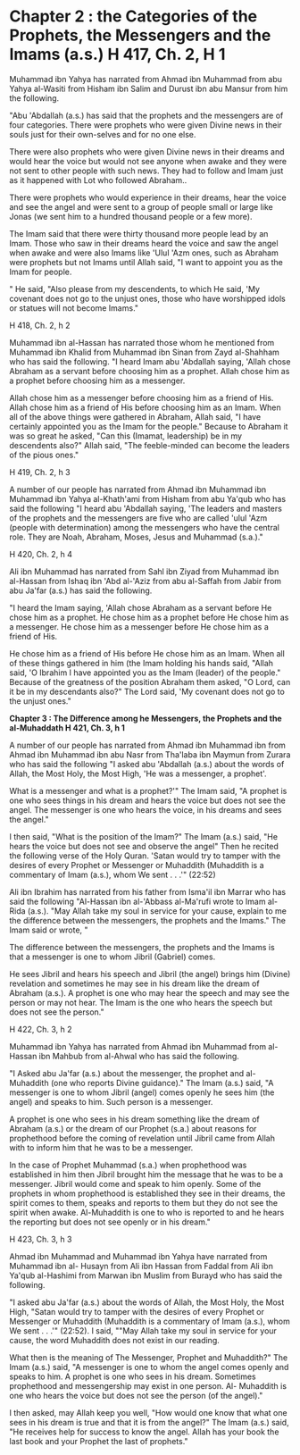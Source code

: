 Chapter 2 : the Categories of the Prophets, the Messengers and the Imams (a.s.) H 417, Ch. 2, H 1
=================================================================================================

Muhammad ibn Yahya has narrated from Ahmad ibn Muhammad from abu Yahya
al-Wasiti from Hisham ibn Salim and Durust ibn abu Mansur from him the
following.

"Abu 'Abdallah (a.s.) has said that the prophets and the messengers are
of four categories. There were prophets who were given Divine news in
their souls just for their own-selves and for no one else.

There were also prophets who were given Divine news in their dreams and
would hear the voice but would not see anyone when awake and they were
not sent to other people with such news. They had to follow and Imam
just as it happened with Lot who followed Abraham..

There were prophets who would experience in their dreams, hear the
voice and see the angel and were sent to a group of people small or
large like Jonas (we sent him to a hundred thousand people or a few
more).

The Imam said that there were thirty thousand more people lead by an
Imam. Those who saw in their dreams heard the voice and saw the angel
when awake and were also Imams like 'Ulul 'Azm ones, such as Abraham
were prophets but not Imams until Allah said, "I want to appoint you as
the Imam for people.

" He said, "Also please from my descendents, to which He said, 'My
covenant does not go to the unjust ones, those who have worshipped idols
or statues will not become Imams."

H 418, Ch. 2, h 2

Muhammad ibn al-Hassan has narrated those whom he mentioned from
Muhammad ibn Khalid from Muhammad ibn Sinan from Zayd al-Shahham who has
said the following. "I heard Imam abu 'Abdallah saying, 'Allah chose
Abraham as a servant before choosing him as a prophet. Allah chose him
as a prophet before choosing him as a messenger.

Allah chose him as a messenger before choosing him as a friend of His.
Allah chose him as a friend of His before choosing him as an Imam. When
all of the above things were gathered in Abraham, Allah said, "I have
certainly appointed you as the Imam for the people." Because to Abraham
it was so great he asked, "Can this (Imamat, leadership) be in my
descendents also?" Allah said, "The feeble-minded can become the leaders
of the pious ones."

H 419, Ch. 2, h 3

A number of our people has narrated from Ahmad ibn Muhammad ibn
Muhammad ibn Yahya al-Khath'ami from Hisham from abu Ya'qub who has said
the following "I heard abu 'Abdallah saying, 'The leaders and masters of
the prophets and the messengers are five who are called 'ulul 'Azm
(people with determination) among the messengers who have the central
role. They are Noah, Abraham, Moses, Jesus and Muhammad (s.a.)."

H 420, Ch. 2, h 4

Ali ibn Muhammad has narrated from Sahl ibn Ziyad from Muhammad ibn
al-Hassan from Ishaq ibn 'Abd al-'Aziz from abu al-Saffah from Jabir
from abu Ja'far (a.s.) has said the following.

"I heard the Imam saying, 'Allah chose Abraham as a servant before He
chose him as a prophet. He chose him as a prophet before He chose him as
a messenger. He chose him as a messenger before He chose him as a friend
of His.

He chose him as a friend of His before He chose him as an Imam. When
all of these things gathered in him (the Imam holding his hands said,
"Allah said, 'O Ibrahim I have appointed you as the Imam (leader) of the
people." Because of the greatness of the position Abraham them asked, "O
Lord, can it be in my descendants also?" The Lord said, 'My covenant
does not go to the unjust ones."


**Chapter 3 : The Difference among he Messengers, the Prophets and the
al-Muhaddath H 421, Ch. 3, h 1**

A number of our people has narrated from Ahmad ibn Muhammad ibn from
Ahmad ibn Muhammad ibn abu Nasr from Tha'laba ibn Maymun from Zurara who
has said the following "I asked abu 'Abdallah (a.s.) about the words of
Allah, the Most Holy, the Most High, 'He was a messenger, a prophet'.

What is a messenger and what is a prophet?'" The Imam said, "A prophet
is one who sees things in his dream and hears the voice but does not see
the angel. The messenger is one who hears the voice, in his dreams and
sees the angel."

I then said, "What is the position of the Imam?" The Imam (a.s.) said,
"He hears the voice but does not see and observe the angel" Then he
recited the following verse of the Holy Quran. 'Satan would try to
tamper with the desires of every Prophet or Messenger or Muhaddith
(Muhaddith is a commentary of Imam (a.s.), whom We sent . . .'"
(22:52)

Ali ibn Ibrahim has narrated from his father from Isma'il ibn Marrar
who has said the following "Al-Hassan ibn al-'Abbass al-Ma'rufi wrote to
Imam al-Rida (a.s.). "May Allah take my soul in service for your cause,
explain to me the difference between the messengers, the prophets and
the Imams." The Imam said or wrote, "

The difference between the messengers, the prophets and the Imams is
that a messenger is one to whom Jibril (Gabriel) comes.

He sees Jibril and hears his speech and Jibril (the angel) brings him
(Divine) revelation and sometimes he may see in his dream like the dream
of Abraham (a.s.). A prophet is one who may hear the speech and may see
the person or may not hear. The Imam is the one who hears the speech but
does not see the person."

H 422, Ch. 3, h 2

Muhammad ibn Yahya has narrated from Ahmad ibn Muhammad from al-Hassan
ibn Mahbub from al-Ahwal who has said the following.

"I Asked abu Ja'far (a.s.) about the messenger, the prophet and
al-Muhaddith (one who reports Divine guidance)." The Imam (a.s.) said,
"A messenger is one to whom Jibril (angel) comes openly he sees him (the
angel) and speaks to him. Such person is a messenger.

A prophet is one who sees in his dream something like the dream of
Abraham (a.s.) or the dream of our Prophet (s.a.) about reasons for
prophethood before the coming of revelation until Jibril came from Allah
with to inform him that he was to be a messenger.

In the case of Prophet Muhammad (s.a.) when prophethood was established
in him then Jibril brought him the message that he was to be a
messenger. Jibril would come and speak to him openly. Some of the
prophets in whom prophethood is established they see in their dreams,
the spirit comes to them, speaks and reports to them but they do not see
the spirit when awake.
Al-Muhaddith is one to who is reported to and he hears the reporting
but does not see openly or in his dream."

H 423, Ch. 3, h 3

Ahmad ibn Muhammad and Muhammad ibn Yahya have narrated from Muhammad
ibn al- Husayn from Ali ibn Hassan from Faddal from Ali ibn Ya'qub
al-Hashimi from Marwan ibn Muslim from Burayd who has said the
following.

"I asked abu Ja'far (a.s.) about the words of Allah, the Most Holy, the
Most High, "Satan would try to tamper with the desires of every Prophet
or Messenger or Muhaddith (Muhaddith is a commentary of Imam (a.s.),
whom We sent . . .'" (22:52). I said, ""May Allah take my soul in
service for your cause, the word Muhaddith does not exist in our
reading.

What then is the meaning of The Messenger, Prophet and Muhaddith?" The
Imam (a.s.) said, "A messenger is one to whom the angel comes openly and
speaks to him. A prophet is one who sees in his dream. Sometimes
prophethood and messengership may exist in one person. Al- Muhaddith is
one who hears the voice but does not see the person (of the angel)."

I then asked, may Allah keep you well, "How would one know that what
one sees in his dream is true and that it is from the angel?" The Imam
(a.s.) said, "He receives help for success to know the angel. Allah has
your book the last book and your Prophet the last of prophets."


